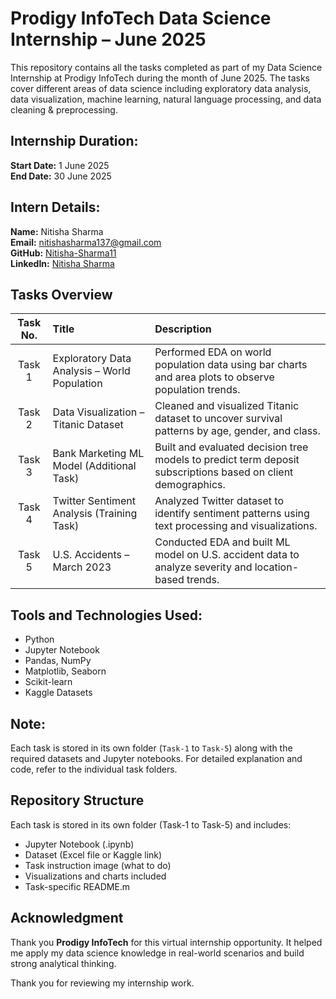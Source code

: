 # Prodigy InfoTech Data Science Internship – June 2025

This repository contains all the tasks completed as part of my Data Science Internship at Prodigy InfoTech during the month of June 2025. The tasks cover different areas of data science including exploratory data analysis, data visualization, machine learning, natural language processing, and data cleaning & preprocessing.

## Internship Duration:
**Start Date:** 1 June 2025  
**End Date:** 30 June 2025

## Intern Details:
**Name:** Nitisha Sharma  
**Email:** nitishasharma137@gmail.com  
**GitHub:** [Nitisha-Sharma11](https://github.com/Nitisha-Sharma11)  
**LinkedIn:** [Nitisha Sharma](https://www.linkedin.com/in/nitisha-sharma-0a499b369)

## Tasks Overview

| Task No. | Title                                      | Description                                                                 |
|:--------:|:-------------------------------------------|:-----------------------------------------------------------------------------|
| Task 1   | Exploratory Data Analysis – World Population | Performed EDA on world population data using bar charts and area plots to observe population trends. |
| Task 2   | Data Visualization – Titanic Dataset       | Cleaned and visualized Titanic dataset to uncover survival patterns by age, gender, and class. |
| Task 3   | Bank Marketing ML Model (Additional Task)  | Built and evaluated decision tree models to predict term deposit subscriptions based on client demographics. |
| Task 4   | Twitter Sentiment Analysis (Training Task) | Analyzed Twitter dataset to identify sentiment patterns using text processing and visualizations. |
| Task 5   | U.S. Accidents – March 2023                | Conducted EDA and built ML model on U.S. accident data to analyze severity and location-based trends. |

## Tools and Technologies Used:
- Python  
- Jupyter Notebook  
- Pandas, NumPy  
- Matplotlib, Seaborn  
- Scikit-learn  
- Kaggle Datasets  

## Note:
Each task is stored in its own folder (`Task-1` to `Task-5`) along with the required datasets and Jupyter notebooks. For detailed explanation and code, refer to the individual task folders.

## Repository Structure

Each task is stored in its own folder (Task-1 to Task-5) and includes:

- Jupyter Notebook (.ipynb)
- Dataset (Excel file or Kaggle link)
- Task instruction image (what to do)
- Visualizations and charts included
- Task-specific README.m

## Acknowledgment

Thank you **Prodigy InfoTech** for this virtual internship opportunity. It helped me apply my data science knowledge in real-world scenarios and build strong analytical thinking.

Thank you for reviewing my internship work.
